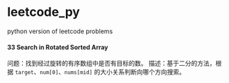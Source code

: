 # leetcode_py
python version of leetcode problems

#### 33 Search in Rotated Sorted Array
问题：找到经过旋转的有序数组中是否有目标的数。
描述：基于二分的方法，根据 `target`、`num[0]`、`nums[mid]` 的大小关系判断向哪个方向搜索。